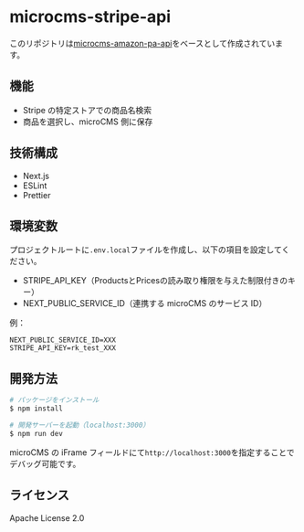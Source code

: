 # microcms-stripe-api

このリポジトリは[microcms-amazon-pa-api](https://github.com/microcmsio/microcms-amazon-pa-api)をベースとして作成されています。

## 機能

- Stripe の特定ストアでの商品名検索
- 商品を選択し、microCMS 側に保存

## 技術構成

- Next.js
- ESLint
- Prettier

## 環境変数

プロジェクトルートに`.env.local`ファイルを作成し、以下の項目を設定してください。

- STRIPE_API_KEY（ProductsとPricesの読み取り権限を与えた制限付きのキー）
- NEXT_PUBLIC_SERVICE_ID（連携する microCMS のサービス ID）

例：

```
NEXT_PUBLIC_SERVICE_ID=XXX
STRIPE_API_KEY=rk_test_XXX
```

## 開発方法

```bash
# パッケージをインストール
$ npm install

# 開発サーバーを起動（localhost:3000）
$ npm run dev
```

microCMS の iFrame フィールドにて`http://localhost:3000`を指定することでデバッグ可能です。

## ライセンス

Apache License 2.0
